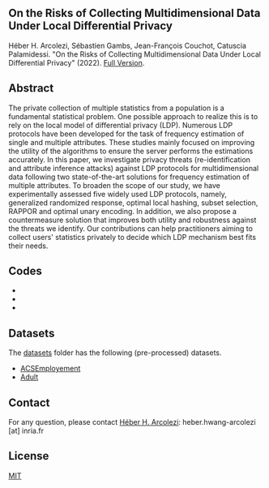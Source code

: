 ## On the Risks of Collecting Multidimensional Data Under Local Differential Privacy

Héber H. Arcolezi, Sébastien Gambs, Jean-François Couchot, Catuscia Palamidessi. "On the Risks of Collecting Multidimensional Data Under Local Differential Privacy" (2022). [Full Version]().

## Abstract
The private collection of multiple statistics from a  population is a fundamental statistical problem. One possible approach to realize this is to rely on the local model of differential privacy (LDP). Numerous LDP protocols have been developed for the task of frequency estimation of single and multiple attributes. These studies mainly focused on improving the utility of the algorithms to ensure the server performs the estimations accurately. In this paper, we investigate privacy threats (re-identification and attribute inference attacks) against LDP protocols for multidimensional data following two state-of-the-art solutions for frequency estimation of multiple attributes. To broaden the scope of our study, we have experimentally assessed five widely used LDP protocols, namely, generalized randomized response, optimal local hashing, subset selection, RAPPOR and optimal unary encoding. In addition, we also propose a countermeasure solution that improves both utility and robustness against the threats we identify. Our contributions can help practitioners aiming to collect users' statistics privately to decide which LDP mechanism best fits their needs.

## Codes
- 
- 
-

## Datasets
The [datasets](https://github.com/hharcolezi/risks-ldp/tree/main/datasets) folder has the following (pre-processed) datasets.
- [ACSEmployement](https://github.com/zykls/folktables)
- [Adult](https://archive.ics.uci.edu/ml/datasets/adult)

## Contact
For any question, please contact [Héber H. Arcolezi](https://hharcolezi.github.io/): heber.hwang-arcolezi [at] inria.fr

## License
[MIT](https://github.com/hharcolezi/risks-ldp/blob/main/LICENSE)
